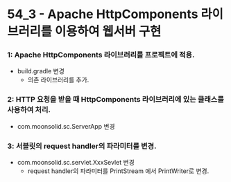 # 54_3 - Apache HttpComponents 라이브러리를 이용하여 웹서버 구현



### 1: Apache HttpComponents 라이브러리를 프로젝트에 적용.

- build.gradle 변경
  - 의존 라이브러리를 추가.

### 2: HTTP 요청을 받을 때 HttpComponents 라이브러리에 있는 클래스를 사용하여 처리.

- com.moonsolid.sc.ServerApp 변경

### 3: 서블릿의 request handler의 파라미터를 변경.

- com.moonsolid.sc.servlet.XxxSevlet 변경
  - request handler의 파라미터를 PrintStream 에서 PrintWriter로 변경.
